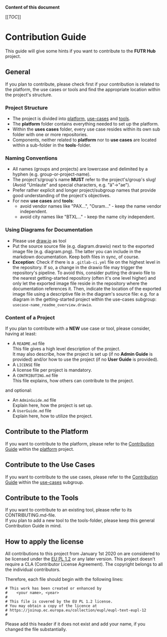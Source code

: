 **Content of this document**  

[[_TOC_]]

# Contribution Guide
This guide will give some hints if you want to contribute to the **FUTR Hub** project.
## General
If you plan to contribute, please check first if your contribution is related to the platform, the use cases or tools and find the appropriate location within the project's structure.
### Project Structure
* The project is divided into [platform](https://gitlab.com/berlintxl/futr-hub/platform), [use-cases](https://gitlab.com/berlintxl/futr-hub/use-cases) and [tools](https://gitlab.com/berlintxl/futr-hub/tools).
* The **platform** folder contains everything needed to set up the platform.
* Within the **uses cases** folder, every use case resides within its own sub folder with one or more repositories.
* Components, neither related to **platform** nor to **use cases** are located within a sub-folder in the **tools**-folder.
### Naming Conventions
* All names (groups and projects) are lowercase and delimited by a hyphen (e.g. group-or-project-name).
* The project's/group's name **MUST** refer to the project's/group's slug! (Avoid "Umlaute" and special characters, e.g. "ä"->"ae").
* Prefer rather explicit and longer project/subgroup names that provide good understanding of the project's objectives.
* For new **use cases** and **tools**:
  * avoid vendor names like "PAX...", "Osram..." - keep the name vendor independent.
  * avoid city names like "BTXL..." - keep the name city independent.
### Using Diagrams for Documentation
* Please use [draw.io](http://diagrams.net) as tool
* Put the source source file (e.g. diagram.drawio) next to the exported image file (e.g. diagram.png). The latter you can include in the markdown documentation. Keep both files in sync, of course.
* **Exception**: Check if there is a `.gitlab-ci.yml` file on the highest level in the repository. If so, a change in the drawio file may trigger the repository's pipeline. To avoid this, consider putting the drawio file to the nearest getting-started repository (often it's one level higher) and only let the exported image file reside in the repository where the documentation references it. Then, indicate the location of the exported image file using a descriptive file in the diagram's source file: e.g. for a diagram in the getting-started project within the use-cases subgroup: `usecase-name_readme_overview.drawio`.
### Content of a Project
If you plan to contribute with a **NEW** use case or tool, please consider, having at least:
* A `README.md` file  
  This file gives a high level description of the project.  
  It may also describe, how the project is set up (if no **Admin Guide** is provided) and/or how to use the project (if no **User Guide** is provided). 
* A `LICENSE` file  
  A license file per project is mandatory.
* A `CONTRIBUTING.md` file  
  This file explains, how others can contribute to the project.  
  
and optional:
* An `AdminGuide.md` file  
  Explain here, how the project is set up.
* A `UserGuide.md` file  
  Explain here, how to utilize the project.
## Contribute to the Platform
If you want to contribute to the platform, please refer to the [Contribution Guide](https://gitlab.com/berlintxl/futr-hub/platform/data-platform/-/blob/master/00_documents/CONTRIBUTING.md) within the [platform](https://gitlab.com/berlintxl/futr-hub/platform) project.
## Contribute to the Use Cases
If you want to contribute to the use cases, please refer to the [Contribution Guide](https://gitlab.com/berlintxl/futr-hub/use-cases/getting-started/-/blob/master/CONTRIBUTING.md) within the [use-cases](https://gitlab.com/berlintxl/futr-hub/use-cases) subgroup.
## Contribute to the Tools
If you want to contribute to an existing tool, please refer to its CONTRIBUTING.md-file.  
If you plan to add a new tool to the tools-folder, please keep this general Contribution Guide in mind.

## How to apply the license
All contributions to this project from January 1st 2020 on are considered to be licensed under the [EU PL 1.2](LICENSE) or any later version.
This project doesn't require a CLA (Contributor License Agreement). The copyright belongs to all the individual contributors. 

Therefore, each file should begin with the following lines:

```
# This work has been created or enhanced by
#    <your name>, <year>
#
# This file is covered by the EU PL 1.2 license.
# You may obtain a copy of the licence at
# https://joinup.ec.europa.eu/collection/eupl/eupl-text-eupl-12
# 
```

Please add this header if it does not exist and add your name, if you changed the file substantially.


